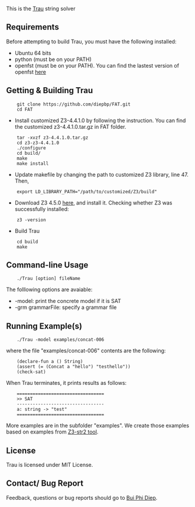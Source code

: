 This is the [Trau](http://dl.acm.org/citation.cfm?id=3062384) string solver 

Requirements
---------------------------------
Before attempting to build Trau, you must have the following installed:
- Ubuntu 64 bits 
- python (must be on your PATH)
- openfst (must be on your PATH). You can find the lastest version of openfst [here](http://www.openfst.org/twiki/bin/view/FST/FstDownload)

Getting & Building Trau
---------------------------------
```
	git clone https://github.com/diepbp/FAT.git
	cd FAT	
```	
- Install customized Z3-4.4.1.0 by following the instruction. You can find the customized z3-4.4.1.0.tar.gz in FAT folder.
```
	tar -xvzf z3-4.4.1.0.tar.gz
	cd z3-z3-4.4.1.0
	./configure
	cd build/
	make
	make install
```
- Update makefile by changing the path to customized Z3 library, line 47. Then,
```
	export LD_LIBRARY_PATH="/path/to/customized/Z3/build" 
```	
- Download Z3 4.5.0 [here](https://github.com/Z3Prover/z3/releases), and install it. Checking whether Z3 was successfully installed:
```
	z3 -version
```
- Build Trau
```
	cd build
	make 
```
	
Command-line Usage
---------------------------------
```
	./Trau [option] fileName
```	
The folllowing options are avaiable:
- -model: print the concrete model if it is SAT
- -grm grammarFile: specify a grammar file

Running Example(s)
---------------------------------
```
	./Trau -model examples/concat-006
```	
where the file "examples/concat-006" contents are the following:
```
	(declare-fun a () String)
	(assert (= (Concat a "hello") "testhello"))
	(check-sat)
```	
When Trau terminates, it prints results as follows:
```
	=================================
	>> SAT
	---------------------------------
	a: string -> "test"
	=================================
```	
More examples are in the subfolder "examples". We create those examples based on examples from [Z3-str2 tool](https://github.com/z3str/Z3-str).

License
---------------------------------

Trau is licensed under MIT License.

Contact/ Bug Report
---------------------------------

Feedback, questions or bug reports should go to [Bui Phi Diep](bui.phi-diep@it.uu.se).